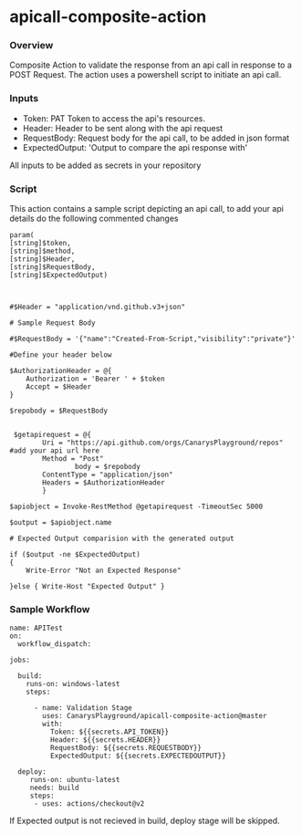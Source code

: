 # apicall-composite-action

### Overview

Composite Action to validate the response from an api call in response to a POST Request. The action uses a powershell script to initiate an api call.

### Inputs

- Token: PAT Token to access the api's resources. 
- Header: Header to be sent along with the api request
- RequestBody: Request body for the api call, to be added in json format
- ExpectedOutput: 'Output to compare the api response with'

All inputs to be added as secrets in your repository

### Script 

This action contains a sample script depicting an api call, to add your api details do the following commented changes

```
param(
[string]$token,
[string]$method,
[string]$Header,
[string]$RequestBody,
[string]$ExpectedOutput)



#$Header = "application/vnd.github.v3+json"

# Sample Request Body

#$RequestBody = '{"name":"Created-From-Script,"visibility":"private"}'

#Define your header below

$AuthorizationHeader = @{
    Authorization = 'Bearer ' + $token
    Accept = $Header
} 

$repobody = $RequestBody 


 $getapirequest = @{
		Uri = "https://api.github.com/orgs/CanarysPlayground/repos" #add your api url here
		Method = "Post"
                body = $repobody
		ContentType = "application/json"
		Headers = $AuthorizationHeader
        }

$apiobject = Invoke-RestMethod @getapirequest -TimeoutSec 5000

$output = $apiobject.name

# Expected Output comparision with the generated output

if ($output -ne $ExpectedOutput)
{
	Write-Error "Not an Expected Response"
	
}else { Write-Host "Expected Output" }
```

### Sample Workflow 

```
name: APITest
on:
  workflow_dispatch:

jobs:
  
  build:
    runs-on: windows-latest
    steps:    
      
      - name: Validation Stage
        uses: CanarysPlayground/apicall-composite-action@master
        with:
          Token: ${{secrets.API_TOKEN}}
          Header: ${{secrets.HEADER}}
          RequestBody: ${{secrets.REQUESTBODY}}
          ExpectedOutput: ${{secrets.EXPECTEDOUTPUT}}
    
  deploy:
     runs-on: ubuntu-latest
     needs: build
     steps:
      - uses: actions/checkout@v2
```

If Expected output is not recieved in build, deploy stage will be skipped.
    

